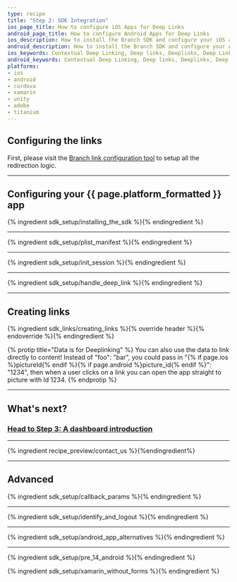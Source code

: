 ```yaml
---
type: recipe
title: "Step 2: SDK Integration"
ios_page_title: How to configure iOS Apps for Deep Links
android_page_title: How to configure Android Apps for Deep Links
ios_description: How to install the Branch SDK and configure your iOS app for deep links. Add a few lines of code and you can begin deep linking and tracking installs.
android_description: How to install the Branch SDK and configure your Android app for deep links. Add a few lines of code and you can begin deep linking and tracking installs.
ios_keywords: Contextual Deep Linking, Deep links, Deeplinks, Deep Linking, Deeplinking, Deferred Deep Linking, Deferred Deeplinking, Google App Indexing, Google App Invites, Apple Universal Links, Apple Spotlight Search, Facebook App Links, AppLinks, Deepviews, Deep views, SDK, SDK Integration, iOS Configuration, iOS, objective-c, swift
android_keywords: Contextual Deep Linking, Deep links, Deeplinks, Deep Linking, Deeplinking, Deferred Deep Linking, Deferred Deeplinking, Google App Indexing, Google App Invites, Apple Universal Links, Apple Spotlight Search, Facebook App Links, AppLinks, Deepviews, Deep views, SDK, SDK Integration, Android Configuration, Android
platforms:
- ios
- android
- cordova
- xamarin
- unity
- adobe
- titanium
---
```


## Configuring the links

First, please visit the [Branch link configuration tool](https://start.branch.io/) to setup all the redirection logic.

-----

## Configuring your {{ page.platform_formatted }} app
{% ingredient sdk_setup/installing_the_sdk %}{% endingredient %}

-----

{% ingredient sdk_setup/plist_manifest %}{% endingredient %}

-----

{% ingredient sdk_setup/init_session %}{% endingredient %}

-----

{% ingredient sdk_setup/handle_deep_link %}{% endingredient %}

-----

## Creating links

{% ingredient sdk_links/creating_links %}{% override header %}{% endoverride %}{% endingredient %}

{% protip title="Data is for Deeplinking" %}
You can also use the data to link directly to content! Instead of "foo": "bar", you could pass in "{% if page.ios %}pictureId{% endif %}{% if page.android %}picture_id{% endif %}": "1234", then when a user clicks on a link you can open the app straight to picture with Id 1234.
{% endprotip %}

-----

## What's next?

### [Head to Step 3: A dashboard introduction](/recipes/measuring_installs/{{page.platform}}/)

-----

{% ingredient recipe_preview/contact_us %}{%endingredient%}

-----

## Advanced

{% ingredient sdk_setup/callback_params %}{% endingredient %}

-----

{% ingredient sdk_setup/identify_and_logout %}{% endingredient %}

-----

{% ingredient sdk_setup/android_app_alternatives %}{% endingredient %}

-----

{% ingredient sdk_setup/pre_14_android %}{% endingredient %}

{% ingredient sdk_setup/xamarin_without_forms %}{% endingredient %}
